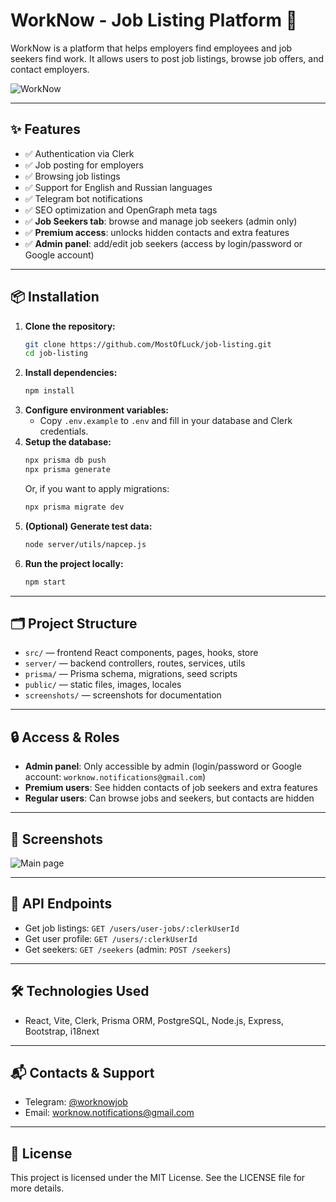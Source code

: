 # WorkNow - Job Listing Platform  🚀

WorkNow is a platform that helps employers find employees and job seekers find work. It allows users to post job listings, browse job offers, and contact employers.

![WorkNow](./screenshots/WorkNow.png)

---

## ✨ Features

- ✅ Authentication via Clerk
- ✅ Job posting for employers
- ✅ Browsing job listings
- ✅ Support for English and Russian languages
- ✅ Telegram bot notifications
- ✅ SEO optimization and OpenGraph meta tags
- ✅ **Job Seekers tab**: browse and manage job seekers (admin only)
- ✅ **Premium access**: unlocks hidden contacts and extra features
- ✅ **Admin panel**: add/edit job seekers (access by login/password or Google account)

---

## 📦 Installation

1. **Clone the repository:**
   ```sh
   git clone https://github.com/MostOfLuck/job-listing.git
   cd job-listing
   ```
2. **Install dependencies:**
   ```sh
   npm install
   ```
3. **Configure environment variables:**
   - Copy `.env.example` to `.env` and fill in your database and Clerk credentials.
4. **Setup the database:**
   ```sh
   npx prisma db push
   npx prisma generate
   ```
   Or, if you want to apply migrations:
   ```sh
   npx prisma migrate dev
   ```
5. **(Optional) Generate test data:**
   ```sh
   node server/utils/napcep.js
   ```
6. **Run the project locally:**
   ```sh
   npm start
   ```

---

## 🗂 Project Structure

- `src/` — frontend React components, pages, hooks, store
- `server/` — backend controllers, routes, services, utils
- `prisma/` — Prisma schema, migrations, seed scripts
- `public/` — static files, images, locales
- `screenshots/` — screenshots for documentation

---

## 🔒 Access & Roles

- **Admin panel**: Only accessible by admin (login/password or Google account: `worknow.notifications@gmail.com`)
- **Premium users**: See hidden contacts of job seekers and extra features
- **Regular users**: Can browse jobs and seekers, but contacts are hidden

---

## 📸 Screenshots

![Main page](./screenshots/WorkNow.png)

---

## 🔗 API Endpoints

- Get job listings: `GET /users/user-jobs/:clerkUserId`
- Get user profile: `GET /users/:clerkUserId`
- Get seekers: `GET /seekers` (admin: `POST /seekers`)

---

## 🛠️ Technologies Used

- React, Vite, Clerk, Prisma ORM, PostgreSQL, Node.js, Express, Bootstrap, i18next

---

## 📬 Contacts & Support

- Telegram: [@worknowjob](https://t.me/worknowjob)
- Email: worknow.notifications@gmail.com

---

## 📜 License

This project is licensed under the MIT License. See the LICENSE file for more details.
